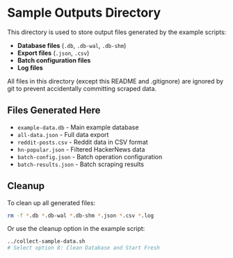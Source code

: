 # Sample Outputs Directory

This directory is used to store output files generated by the example scripts:

- **Database files** (`.db`, `.db-wal`, `.db-shm`)
- **Export files** (`.json`, `.csv`)
- **Batch configuration files**
- **Log files**

All files in this directory (except this README and .gitignore) are ignored by git to prevent accidentally committing scraped data.

## Files Generated Here

- `example-data.db` - Main example database
- `all-data.json` - Full data export
- `reddit-posts.csv` - Reddit data in CSV format
- `hn-popular.json` - Filtered HackerNews data
- `batch-config.json` - Batch operation configuration
- `batch-results.json` - Batch scraping results

## Cleanup

To clean up all generated files:

```bash
rm -f *.db *.db-wal *.db-shm *.json *.csv *.log
```

Or use the cleanup option in the example script:

```bash
../collect-sample-data.sh
# Select option 8: Clean Database and Start Fresh
```
